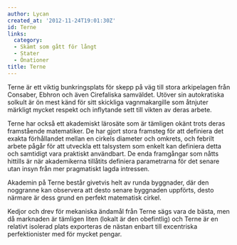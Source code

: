 ```yaml
---
author: Lycan
created_at: '2012-11-24T19:01:30Z'
id: Terne
links:
  category:
  - Skämt som gått för långt
  - Stater
  - Önationer
title: Terne
---
```


Terne är ett viktig bunkringsplats för skepp på väg till stora arkipelagen från Consaber, Ebhron och
även Cirefaliska samväldet. Utöver sin autokratiska solkult är ön mest känd för sitt skickliga
vagnmakargille som åtnjuter märkligt mycket respekt och inflytande sett till vikten av deras arbete.

Terne har också ett akademiskt lärosäte som är tämligen okänt trots deras framstående matematiker.
De har gjort stora framsteg för att definiera det exakta förhållandet mellan en cirkels diameter och
omkrets, och febrilt arbete pågår för att utveckla ett talsystem som enkelt kan definiera detta och
samtidigt vara praktiskt användbart. De enda framgångar som nåtts hittills är när akademikerna
tillåtits definiera parametrarna för det senare utan insyn från mer pragmatiskt lagda intressen.

Akademin på Terne består givetvis helt av runda byggnader, där den noggranne kan observera att desto
senare byggnaden uppförts, desto närmare är dess grund en perfekt matematisk cirkel.

Kedjor och drev för mekaniska ändamål från Terne sägs vara de bästa, men då marknaden är tämligen
liten (lokalt är den obefintlig) och Terne är en relativt isolerad plats exporteras de nästan enbart
till excentriska perfektionister med för mycket pengar.